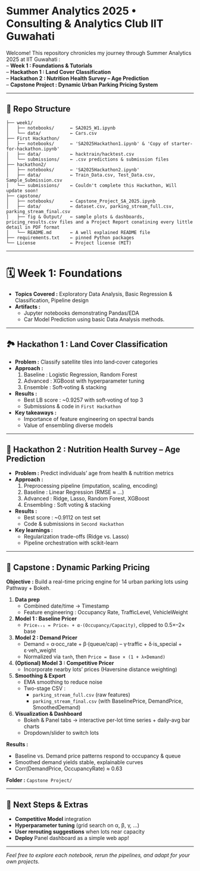 # Summer Analytics 2025 • Consulting & Analytics Club IIT Guwahati

Welcome! This repository chronicles my journey through Summer Analytics 2025 at IIT Guwahati :  
– **Week 1 : Foundations & Tutorials**  
– **Hackathon 1 : Land Cover Classification**  
– **Hackathon 2 : Nutrition Health Survey – Age Prediction**  
– **Capstone Project : Dynamic Urban Parking Pricing System**

---

## 📁 Repo Structure

```
├── week1/
│   ├── notebooks/      ← SA2025_W1.ipynb
│   └── data/           ← Cars.csv
├── First Hackathon/
│   ├── notebooks/      ← 'SA2025Hackathon1.ipynb' & 'Copy of starter-for-hackathon.ipynb' 
│   ├── data/           ← hacktrain/hacktest.csv
│   └── submissions/    ← .csv predictions & submission files
├── hackathon2/
│   ├── notebooks/      ← 'SA2025Hackathon2.ipynb'
│   ├── data/           ← Train_Data.csv, Test_Data.csv, Sample_Submission.csv
│   └── submissions/    ← Couldn't complete this Hackathon, Will update soon!
├── capstone/
│   ├── notebooks/      ← Capstone_Project_SA_2025.ipynb
│   ├── data/           ← dataset.csv, parking_stream_full.csv, parking_stream_final.csv
│   ├── fig & Output/   ← sample plots & dashboards, pricing_results.csv files and a Project Report conatining every little detail in PDF format
│   └── README.md       ← A well explained README file
├── requirements.txt    ← pinned Python packages
└── License             ← Project license (MIT) 

```


---

# 🗓️ Week 1: Foundations

- **Topics Covered :** Exploratory Data Analysis, Basic Regression & Classification, Pipeline design  
- **Artifacts :**  
  - Jupyter notebooks demonstrating Pandas/EDA
  - Car Model Prediction using basic Data Analysis methods.
   
---

## 🏞️ Hackathon 1 : Land Cover Classification

- **Problem :** Classify satellite tiles into land‐cover categories  
- **Approach :**  
  1. Baseline : Logistic Regression, Random Forest  
  2. Advanced : XGBoost with hyperparameter tuning  
  3. Ensemble : Soft‐voting & stacking  
- **Results :**  
  - Best LB score : ~0.9257 with soft‐voting of top 3  
  - Submissions & code in `First Hackathon`  
- **Key takeaways :**  
  - Importance of feature engineering on spectral bands  
  - Value of ensembling diverse models  

---

## 🍎 Hackathon 2 : Nutrition Health Survey – Age Prediction

- **Problem :** Predict individuals’ age from health & nutrition metrics  
- **Approach :**  
  1. Preprocessing pipeline (imputation, scaling, encoding)  
  2. Baseline : Linear Regression (RMSE ≈ …)  
  3. Advanced : Ridge, Lasso, Random Forest, XGBoost  
  4. Ensembling : Soft voting & stacking  
- **Results :**   
  - Best score : ~0.9112 on test set  
  - Code & submissions in `Second Hackathon`  
- **Key learnings :**  
  - Regularization trade-offs (Ridge vs. Lasso)  
  - Pipeline orchestration with scikit-learn  

---

## 🚗 Capstone : Dynamic Parking Pricing

**Objective :** Build a real-time pricing engine for 14 urban parking lots using Pathway + Bokeh.  

1. **Data prep**  
   - Combined date/time → Timestamp  
   - Feature engineering : Occupancy Rate, TrafficLevel, VehicleWeight  
2. **Model 1 : Baseline Pricer**  
   - `Priceₜ₊₁ = Priceₜ + α·(Occupancy/Capacity)`, clipped to 0.5×–2× base  
3. **Model 2 : Demand Pricer**  
   - Demand = α·occ_rate + β·(queue/cap) – γ·traffic + δ·is_special + ε·veh_weight  
   - Normalized via `tanh`, then `Price = Base × (1 + λ×Demand)`  
4. **(Optional) Model 3 : Competitive Pricer**  
   - Incorporate nearby lots’ prices (Haversine distance weighting)  
5. **Smoothing & Export**  
   - EMA smoothing to reduce noise  
   - Two-stage CSV :  
     - `parking_stream_full.csv` (raw features)  
     - `parking_stream_final.csv` (with BaselinePrice, DemandPrice, SmoothedDemand)  
6. **Visualization & Dashboard**  
   - Bokeh & Panel tabs → interactive per-lot time series + daily-avg bar charts  
   - Dropdown/slider to switch lots  

**Results :**  
- Baseline vs. Demand price patterns respond to occupancy & queue  
- Smoothed demand yields stable, explainable curves  
- Corr(DemandPrice, OccupancyRate) ≈ 0.63  

**Folder :** `Capstone Project/`  

---

## 🚀 Next Steps & Extras

- **Competitive Model** integration  
- **Hyperparameter tuning** (grid search on α, β, γ, …)  
- **User rerouting suggestions** when lots near capacity  
- **Deploy** Panel dashboard as a simple web app!  

---

*Feel free to explore each notebook, rerun the pipelines, and adapt for your own projects.*  
